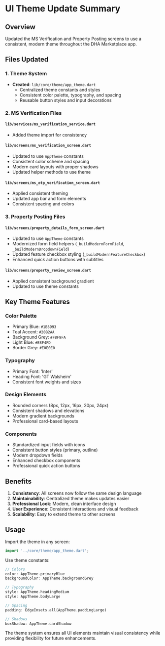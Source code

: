 # UI Theme Update Summary

## Overview
Updated the MS Verification and Property Posting screens to use a consistent, modern theme throughout the DHA Marketplace app.

## Files Updated

### 1. **Theme System** 
- **Created**: `lib/core/theme/app_theme.dart`
  - Centralized theme constants and styles
  - Consistent color palette, typography, and spacing
  - Reusable button styles and input decorations

### 2. **MS Verification Files**

#### `lib/services/ms_verification_service.dart`
- Added theme import for consistency

#### `lib/screens/ms_verification_screen.dart`
- Updated to use `AppTheme` constants
- Consistent color scheme and spacing
- Modern card layouts with proper shadows
- Updated helper methods to use theme

#### `lib/screens/ms_otp_verification_screen.dart`
- Applied consistent theming
- Updated app bar and form elements
- Consistent spacing and colors

### 3. **Property Posting Files**

#### `lib/screens/property_details_form_screen.dart`
- Updated to use `AppTheme` constants
- Modernized form field helpers (`_buildModernFormField`, `_buildModernDropdownField`)
- Updated feature checkbox styling (`_buildModernFeatureCheckbox`)
- Enhanced quick action buttons with subtitles

#### `lib/screens/property_review_screen.dart`
- Applied consistent background gradient
- Updated to use theme constants

## Key Theme Features

### **Color Palette**
- Primary Blue: `#1B5993`
- Teal Accent: `#20B2AA`
- Background Grey: `#F8F9FA`
- Light Blue: `#E8F4FD`
- Border Grey: `#E0E0E0`

### **Typography**
- Primary Font: 'Inter'
- Heading Font: 'GT Walsheim'
- Consistent font weights and sizes

### **Design Elements**
- Rounded corners (8px, 12px, 16px, 20px, 24px)
- Consistent shadows and elevations
- Modern gradient backgrounds
- Professional card-based layouts

### **Components**
- Standardized input fields with icons
- Consistent button styles (primary, outline)
- Modern dropdown fields
- Enhanced checkbox components
- Professional quick action buttons

## Benefits

1. **Consistency**: All screens now follow the same design language
2. **Maintainability**: Centralized theme makes updates easier
3. **Professional Look**: Modern, clean interface design
4. **User Experience**: Consistent interactions and visual feedback
5. **Scalability**: Easy to extend theme to other screens

## Usage

Import the theme in any screen:
```dart
import '../core/theme/app_theme.dart';
```

Use theme constants:
```dart
// Colors
color: AppTheme.primaryBlue
backgroundColor: AppTheme.backgroundGrey

// Typography
style: AppTheme.headingMedium
style: AppTheme.bodyLarge

// Spacing
padding: EdgeInsets.all(AppTheme.paddingLarge)

// Shadows
boxShadow: AppTheme.cardShadow
```

The theme system ensures all UI elements maintain visual consistency while providing flexibility for future enhancements.
